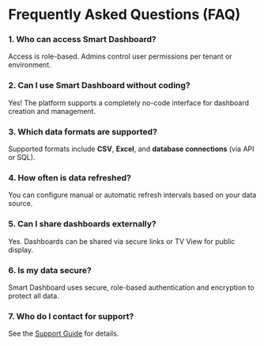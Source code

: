 # Frequently Asked Questions (FAQ)

### 1. Who can access Smart Dashboard?
Access is role-based. Admins control user permissions per tenant or environment.

### 2. Can I use Smart Dashboard without coding?
Yes! The platform supports a completely no-code interface for dashboard creation and management.

### 3. Which data formats are supported?
Supported formats include **CSV**, **Excel**, and **database connections** (via API or SQL).

### 4. How often is data refreshed?
You can configure manual or automatic refresh intervals based on your data source.

### 5. Can I share dashboards externally?
Yes. Dashboards can be shared via secure links or TV View for public display.

### 6. Is my data secure?
Smart Dashboard uses secure, role-based authentication and encryption to protect all data.

### 7. Who do I contact for support?
See the [Support Guide](./support.md) for details.
